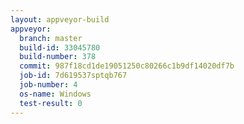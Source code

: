 ```yaml
---
layout: appveyor-build
appveyor:
  branch: master
  build-id: 33045780
  build-number: 378
  commit: 987f18cd1de19051250c80266c1b9df14020df7b
  job-id: 7d619537sptqb767
  job-number: 4
  os-name: Windows
  test-result: 0
---
```

